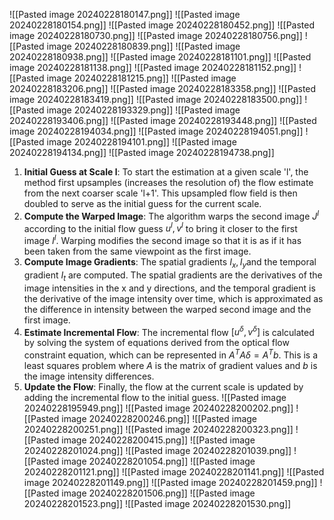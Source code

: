 ![[Pasted image 20240228180147.png]]
![[Pasted image 20240228180154.png]]
![[Pasted image 20240228180452.png]]
![[Pasted image 20240228180730.png]]
![[Pasted image 20240228180756.png]]
![[Pasted image 20240228180839.png]]
![[Pasted image 20240228180938.png]]
![[Pasted image 20240228181101.png]]
![[Pasted image 20240228181138.png]]
![[Pasted image 20240228181152.png]]
![[Pasted image 20240228181215.png]]
![[Pasted image 20240228183206.png]]
![[Pasted image 20240228183358.png]]
![[Pasted image 20240228183419.png]]
![[Pasted image 20240228183500.png]]
![[Pasted image 20240228193329.png]]
![[Pasted image 20240228193406.png]]
![[Pasted image 20240228193448.png]]
![[Pasted image 20240228194034.png]]
![[Pasted image 20240228194051.png]]
![[Pasted image 20240228194101.png]]
![[Pasted image 20240228194134.png]]
![[Pasted image 20240228194738.png]]
1. **Initial Guess at Scale l**: To start the estimation at a given scale 'l', the method first upsamples (increases the resolution of) the flow estimate from the next coarser scale 'l+1'. This upsampled flow field is then doubled to serve as the initial guess for the current scale.
2. **Compute the Warped Image**: The algorithm warps the second image $J^l$ according to the initial flow guess $u^l,v^l$ to bring it closer to the first image $I^l$. Warping modifies the second image so that it is as if it has been taken from the same viewpoint as the first image.
3. **Compute Image Gradients**: The spatial gradients $I_x,I_y$​ and the temporal gradient $I_t$​ are computed. The spatial gradients are the derivatives of the image intensities in the x and y directions, and the temporal gradient is the derivative of the image intensity over time, which is approximated as the difference in intensity between the warped second image and the first image.
4. **Estimate Incremental Flow**: The incremental flow $[u^δ,v^δ]$ is calculated by solving the system of equations derived from the optical flow constraint equation, which can be represented in $A^TAδ=A^Tb$. This is a least squares problem where $A$ is the matrix of gradient values and  $b$ is the image intensity differences.
6. **Update the Flow**: Finally, the flow at the current scale is updated by adding the incremental flow to the initial guess.
![[Pasted image 20240228195949.png]]
![[Pasted image 20240228200202.png]]
![[Pasted image 20240228200246.png]]
![[Pasted image 20240228200251.png]]
![[Pasted image 20240228200323.png]]
![[Pasted image 20240228200415.png]]
![[Pasted image 20240228201024.png]]
![[Pasted image 20240228201039.png]]
![[Pasted image 20240228201054.png]]
![[Pasted image 20240228201121.png]]
![[Pasted image 20240228201141.png]]
![[Pasted image 20240228201149.png]]
![[Pasted image 20240228201459.png]]
![[Pasted image 20240228201506.png]]
![[Pasted image 20240228201523.png]]
![[Pasted image 20240228201530.png]]
